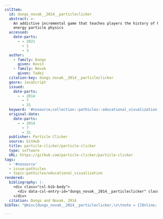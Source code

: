 ```yaml
---
cslItem:
  id: dungs_novak__2014__particleclicker
  abstract: >-
    An addictive incremental game that teaches players the history of high
    energy particle physics
  accessed:
    date-parts:
      - - 2021
        - 1
        - 3
  author:
    - family: Dungs
      given: Kevin
    - family: Novak
      given: Tadej
  citation-key: dungs_novak__2014__particleclicker
  genre: JavaScript
  issued:
    date-parts:
      - - 2014
        - 7
        - 31
  keyword: '#nosource;collection::pathicles::educational_visualization'
  original-date:
    date-parts:
      - - 2014
        - 7
        - 31
  publisher: Particle Clicker
  source: GitHub
  title: particle-clicker/particle-clicker
  type: software
  URL: https://github.com/particle-clicker/particle-clicker
tags:
  - '#nosource'
  - issue:pathicles
  - topic:pathicles/educational_visualization
rendered:
  bibliography: |-
    <div class="csl-bib-body">
      <div data-csl-entry-id="dungs_novak__2014__particleclicker" class="csl-entry">Dungs, K. and Novak, T. 2014 <i>particle-clicker/particle-clicker</i>. Particle Clicker. Available at: <a href='https://github.com/particle-clicker/particle-clicker'>https://github.com/particle-clicker/particle-clicker</a> (Accessed: January 3, 2021).</div>
    </div>
  citation: Dungs and Novak, 2014
bibTex: "@misc{dungs_novak__2014__particleclicker,\n\tnote = {[Online; accessed 2021-01-03]},\n\tauthor = {Dungs, Kevin and Novak, Tadej},\n\tyear = {2014},\n\tmonth = {jul 31},\n\tpublisher = {Particle Clicker},\n\ttitle = {particle-clicker/particle-clicker},\n\ttype = {JavaScript},\n}\n\n"

---
```

